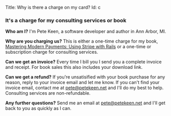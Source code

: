 Title: Why is there a charge on my card?
Id:    c

### It's a charge for my consulting services or book

**Who am I?** I'm Pete Keen, a software developer and author in Ann Arbor, MI.

**Why are you charging us?** This is either a one-time charge for my book, [Mastering Modern Payments: Using Stripe with Rails](/mastering-modern-payments) or a one-time or subscription charge for consulting services.

**Can we get an invoice?** Every time I bill you I send you a complete invoice and receipt. For book sales this also includes your download link.

**Can we get a refund?** If you're unsatisified with your book purchase for any reason, reply to your invoice email and let me know. If you can't find your invoice email, contact me at [pete@petekeen.net](pete@petekeen.net) and I'll do my best to help. Consulting services are non-refundable.

**Any further questions?** Send me an email at [pete@petekeen.net](pete@petekeen.net) and I'll get back to you as quickly as I can.